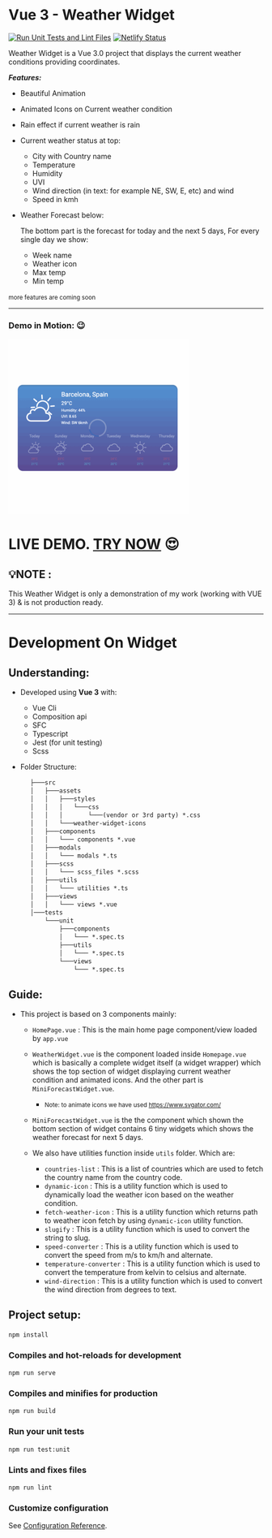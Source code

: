 # Vue 3 - Weather Widget

[![Run Unit Tests and Lint Files](https://github.com/ArslanAmeer/weather-widget/actions/workflows/tests.yml/badge.svg)](https://github.com/ArslanAmeer/weather-widget/actions/workflows/tests.yml) [![Netlify Status](https://api.netlify.com/api/v1/badges/f537ac6a-0cfc-4f26-9a6a-0dc4eacd294c/deploy-status)](https://app.netlify.com/sites/vue-weather-widget/deploys)

Weather Widget is a Vue 3.0 project that displays the current weather conditions providing coordinates.

**_Features:_**

- Beautiful Animation
- Animated Icons on Current weather condition
- Rain effect if current weather is rain

- Current weather status at top:

  - City with Country name
  - Temperature
  - Humidity
  - UVI
  - Wind direction (in text: for example NE, SW, E, etc) and wind
  - Speed in kmh

- Weather Forecast below:

  The bottom part is the forecast for today and the next 5 days, For every single day we show:

  - Week name
  - Weather icon
  - Max temp
  - Min temp

<small>more features are coming soon</small>

---

### Demo in Motion: 😉

![](demo.gif)

# **LIVE DEMO. [TRY NOW](https://vue-weather-widget.netlify.app//)** 😍

## 💡**NOTE :**

This Weather Widget is only a demonstration of my work (working with VUE 3) & is not production ready.

---

# Development On Widget

## Understanding:

- Developed using **Vue 3** with:

  - Vue Cli
  - Composition api
  - SFC
  - Typescript
  - Jest (for unit testing)
  - Scss

- Folder Structure:

```console
      ├───src
      │   ├───assets
      │   │   ├───styles
      │   │   │   └───css
      │   │   │       └───(vendor or 3rd party) *.css
      │   │   └───weather-widget-icons
      │   ├───components
      │   │   └─── components *.vue
      │   ├───modals
      │   │   └─── modals *.ts
      │   ├───scss
      │   │   └─── scss_files *.scss
      │   ├───utils
      │   │   └─── utilities *.ts
      │   ├───views
      │   │   └─── views *.vue
      │───tests
          └───unit
              ├───components
              │   └─── *.spec.ts
              ├───utils
              │   └─── *.spec.ts
              └───views
                  └─── *.spec.ts

```

## Guide:

- This project is based on 3 components mainly:

  - `HomePage.vue` : This is the main home page component/view loaded by `app.vue`
  - `WeatherWidget.vue` is the component loaded inside `Homepage.vue` which is basically a complete widget itself (a widget wrapper) which shows the top section of widget displaying current weather condition and animated icons. And the other part is `MiniForecastWidget.vue`.
    - <small>Note: to animate icons we have used https://www.svgator.com/</small>
  - `MiniForecastWidget.vue` is the the component which shown the bottom section of widget contains 6 tiny widgets which shows the weather forecast for next 5 days.

  - We also have utilities function inside `utils` folder. Which are:
    - `countries-list` : This is a list of countries which are used to fetch the country name from the country code.
    - `dynamic-icon` : This is a utility function which is used to dynamically load the weather icon based on the weather condition.
    - `fetch-weather-icon` : This is a utility function which returns path to weather icon fetch by using `dynamic-icon` utility function.
    - `slugify` : This is a utility function which is used to convert the string to slug.
    - `speed-converter` : This is a utility function which is used to convert the speed from m/s to km/h and alternate.
    - `temperature-converter` : This is a utility function which is used to convert the temperature from kelvin to celsius and alternate.
    - `wind-direction` : This is a utility function which is used to convert the wind direction from degrees to text.

## Project setup:

```
npm install
```

### Compiles and hot-reloads for development

```
npm run serve
```

### Compiles and minifies for production

```
npm run build
```

### Run your unit tests

```
npm run test:unit
```

### Lints and fixes files

```
npm run lint
```

### Customize configuration

See [Configuration Reference](https://cli.vuejs.org/config/).

